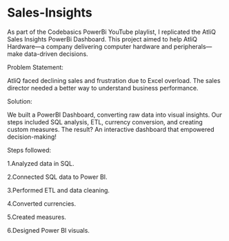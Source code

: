 # Sales-Insights
As part of the Codebasics PowerBi YouTube playlist, I replicated the AtliQ Sales Insights PowerBi Dashboard. This project aimed to help AtliQ Hardware—a company delivering computer hardware and peripherals—make data-driven decisions.

Problem Statement:

AtliQ faced declining sales and frustration due to Excel overload. The sales director needed a better way to understand business performance.

Solution: 

We built a PowerBI Dashboard, converting raw data into visual insights. Our steps included SQL analysis, ETL, currency conversion, and creating custom measures. The result? An interactive dashboard that empowered decision-making!

Steps followed:

1.Analyzed data in SQL.

2.Connected SQL data to Power BI.

3.Performed ETL and data cleaning.

4.Converted currencies.

5.Created measures.

6.Designed Power BI visuals.
